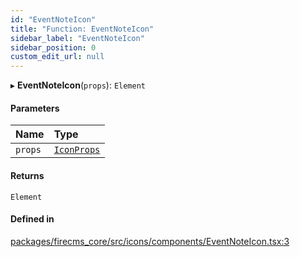 ```yaml
---
id: "EventNoteIcon"
title: "Function: EventNoteIcon"
sidebar_label: "EventNoteIcon"
sidebar_position: 0
custom_edit_url: null
---
```


▸ **EventNoteIcon**(`props`): `Element`

#### Parameters

| Name | Type |
| :------ | :------ |
| `props` | [`IconProps`](../types/IconProps.md) |

#### Returns

`Element`

#### Defined in

[packages/firecms_core/src/icons/components/EventNoteIcon.tsx:3](https://github.com/FireCMSco/firecms/blob/d45f3739/packages/firecms_core/src/icons/components/EventNoteIcon.tsx#L3)
